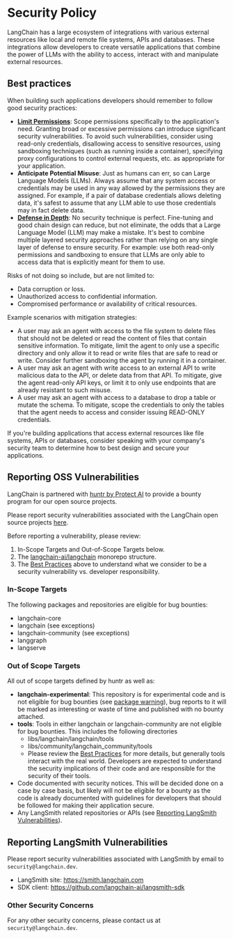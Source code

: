 # Security Policy

LangChain has a large ecosystem of integrations with various external resources like local and remote file systems, APIs and databases. These integrations allow developers to create versatile applications that combine the power of LLMs with the ability to access, interact with and manipulate external resources.

## Best practices

When building such applications developers should remember to follow good security practices:

* [**Limit Permissions**](https://en.wikipedia.org/wiki/Principle_of_least_privilege): Scope permissions specifically to the application's need. Granting broad or excessive permissions can introduce significant security vulnerabilities. To avoid such vulnerabilities, consider using read-only credentials, disallowing access to sensitive resources, using sandboxing techniques (such as running inside a container), specifying proxy configurations to control external requests, etc. as appropriate for your application.
* **Anticipate Potential Misuse**: Just as humans can err, so can Large Language Models (LLMs). Always assume that any system access or credentials may be used in any way allowed by the permissions they are assigned. For example, if a pair of database credentials allows deleting data, it's safest to assume that any LLM able to use those credentials may in fact delete data.
* [**Defense in Depth**](https://en.wikipedia.org/wiki/Defense_in_depth_(computing)): No security technique is perfect. Fine-tuning and good chain design can reduce, but not eliminate, the odds that a Large Language Model (LLM) may make a mistake. It's best to combine multiple layered security approaches rather than relying on any single layer of defense to ensure security. For example: use both read-only permissions and sandboxing to ensure that LLMs are only able to access data that is explicitly meant for them to use.

Risks of not doing so include, but are not limited to:
* Data corruption or loss.
* Unauthorized access to confidential information.
* Compromised performance or availability of critical resources.

Example scenarios with mitigation strategies:

* A user may ask an agent with access to the file system to delete files that should not be deleted or read the content of files that contain sensitive information. To mitigate, limit the agent to only use a specific directory and only allow it to read or write files that are safe to read or write. Consider further sandboxing the agent by running it in a container.
* A user may ask an agent with write access to an external API to write malicious data to the API, or delete data from that API. To mitigate, give the agent read-only API keys, or limit it to only use endpoints that are already resistant to such misuse.
* A user may ask an agent with access to a database to drop a table or mutate the schema. To mitigate, scope the credentials to only the tables that the agent needs to access and consider issuing READ-ONLY credentials.

If you're building applications that access external resources like file systems, APIs
or databases, consider speaking with your company's security team to determine how to best
design and secure your applications.

## Reporting OSS Vulnerabilities

LangChain is partnered with [huntr by Protect AI](https://huntr.com/) to provide 
a bounty program for our open source projects. 

Please report security vulnerabilities associated with the LangChain 
open source projects [here](https://huntr.com/bounties/disclose/?target=https%3A%2F%2Fgithub.com%2Flangchain-ai%2Flangchain&validSearch=true).

Before reporting a vulnerability, please review:

1) In-Scope Targets and Out-of-Scope Targets below.
2) The [langchain-ai/langchain](https://python.langchain.com/docs/contributing/repo_structure) monorepo structure.
3) The [Best Practices](#best-practices) above to
   understand what we consider to be a security vulnerability vs. developer
   responsibility.

### In-Scope Targets

The following packages and repositories are eligible for bug bounties:

- langchain-core
- langchain (see exceptions)
- langchain-community (see exceptions)
- langgraph
- langserve

### Out of Scope Targets

All out of scope targets defined by huntr as well as:

- **langchain-experimental**: This repository is for experimental code and is not
  eligible for bug bounties (see [package warning](https://pypi.org/project/langchain-experimental/)), bug reports to it will be marked as interesting or waste of
  time and published with no bounty attached.
- **tools**: Tools in either langchain or langchain-community are not eligible for bug
  bounties. This includes the following directories
  - libs/langchain/langchain/tools
  - libs/community/langchain_community/tools
  - Please review the [Best Practices](#best-practices)
    for more details, but generally tools interact with the real world. Developers are
    expected to understand the security implications of their code and are responsible
    for the security of their tools.
- Code documented with security notices. This will be decided done on a case by
  case basis, but likely will not be eligible for a bounty as the code is already
  documented with guidelines for developers that should be followed for making their
  application secure.
- Any LangSmith related repositories or APIs (see [Reporting LangSmith Vulnerabilities](#reporting-langsmith-vulnerabilities)).

## Reporting LangSmith Vulnerabilities

Please report security vulnerabilities associated with LangSmith by email to `security@langchain.dev`.

- LangSmith site: https://smith.langchain.com
- SDK client: https://github.com/langchain-ai/langsmith-sdk

### Other Security Concerns

For any other security concerns, please contact us at `security@langchain.dev`.
